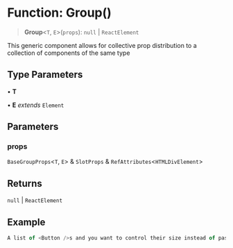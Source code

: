 # Function: Group()

> **Group**\<`T`, `E`\>(`props`): `null` \| `ReactElement`

This generic component allows for collective prop distribution to a collection of components of the same type

## Type Parameters

• **T**

• **E** *extends* `Element`

## Parameters

### props

`BaseGroupProps`\<`T`, `E`\> & `SlotProps` & `RefAttributes`\<`HTMLDivElement`\>

## Returns

`null` \| `ReactElement`

## Example

```ts
A list of <Button />s and you want to control their size instead of passing the same props to each
```
